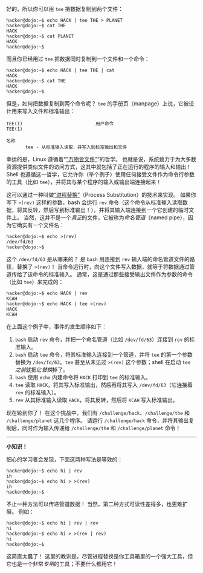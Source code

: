 好的，所以你可以用 `tee` 把数据复制到两个文件：

```console
hacker@dojo:~$ echo HACK | tee THE > PLANET
hacker@dojo:~$ cat THE
HACK
hacker@dojo:~$ cat PLANET
HACK
hacker@dojo:~$
```

而且你已经用过 `tee` 把数据同时复制到一个文件和一个命令：

```console
hacker@dojo:~$ echo HACK | tee THE | cat
HACK
hacker@dojo:~$ cat THE
HACK
hacker@dojo:~$
```

但是，如何把数据复制到两个命令呢？
`tee` 的手册页（manpage）上说，它被设计用来写入文件和标准输出：

```text
TEE(1)                           用户命令                          TEE(1)

名称
       tee - 从标准输入读取，并写入到标准输出和文件
```

幸运的是，Linux 遵循着“["万物皆文件"](https://en.wikipedia.org/wiki/Everything_is_a_file)”的哲学。
也就是说，系统致力于为大多数资源提供类似文件的访问方式，这其中就包括了正在运行的程序的输入和输出！
Shell 也遵循这一哲学，它允许你（举个例子）使用任何接受文件作为命令行参数的工具（比如 `tee`），并将其与某个程序的输入或输出端连接起来！

这可以通过一种叫做[“进程替换”](https://www.gnu.org/software/bash/manual/html_node/Process-Substitution.html)（Process Substitution）的技术来实现。
如果你写下 `>(rev)` 这样的参数，bash 会运行 `rev` 命令（这个命令从标准输入读取数据，将其反转，然后写到标准输出！），并将其输入端连接到一个它创建的临时文件上。
当然，这并不是一个*真正*的文件，它被称为*命名管道*（named pipe），因为它确实有一个文件名：

```console
hacker@dojo:~$ echo >(rev)
/dev/fd/63
hacker@dojo:~$
```

这个 `/dev/fd/63` 是从哪来的？
是 `bash` 用连接到 `rev` 输入端的命名管道文件的路径，替换了 `>(rev)`！
当命令运行时，向这个文件写入数据，就等于将数据通过管道传给了该命令的标准输入。
通常，这是通过那些接受输出文件作为参数的命令（比如 `tee`）来完成的：

```console
hacker@dojo:~$ echo HACK | rev
KCAH
hacker@dojo:~$ echo HACK | tee >(rev)
HACK
KCAH
```

在上面这个例子中，事件的发生顺序如下：

1.  `bash` 启动 `rev` 命令，并把一个命名管道（比如 `/dev/fd/63`）连接到 `rev` 的标准输入。
2.  `bash` 启动 `tee` 命令，将其标准输入连接到一个管道，并将 `tee` 的第一个参数替换为 `/dev/fd/63`。`tee` 甚至从未见过 `>(rev)` 这个参数；shell 在启动 `tee` *之前*就把它*替换*掉了。
3.  `bash` 使用 `echo` 内建命令将 `HACK` 打印到 `tee` 的标准输入。
4.  `tee` 读取 `HACK`，将其写入标准输出，然后再将其写入 `/dev/fd/63`（它连接着 `rev` 的标准输入）。
5.  `rev` 从其标准输入读取 `HACK`，将其反转，然后将 `KCAH` 写入标准输出。

现在轮到你了！
在这个挑战中，我们有 `/challenge/hack`、`/challenge/the` 和 `/challenge/planet` 这几个程序。
请运行 `/challenge/hack` 命令，并将其输出复制后，同时作为输入传递给 `/challenge/the` 和 `/challenge/planet` 命令！

----
**小知识！**

细心的学习者会发现，下面这两种写法是等效的：

```console
hacker@dojo:~$ echo hi | rev
ih
hacker@dojo:~$ echo hi > >(rev)
ih
hacker@dojo:~$
```

不止一种方法可以传递管道数据！
当然，第二种方式可读性差得多，也更难扩展。
例如：

```console
hacker@dojo:~$ echo hi | rev | rev
hi
hacker@dojo:~$ echo hi > >(rev | rev)
hi
hacker@dojo:~$
```

这简直太蠢了！
这里的教训是，尽管进程替换是你工具箱里的一个强大工具，但它也是一个非常*专用*的工具；不要什么都用它！
